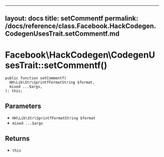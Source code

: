 
***

layout: docs
title: setCommentf
permalink: /docs/reference/class.Facebook.HackCodegen.CodegenUsesTrait.setCommentf.md
---







# Facebook\\HackCodegen\\CodegenUsesTrait::setCommentf()




``` Hack
public function setCommentf(
  HH\Lib\Str\SprintfFormatString $format,
  mixed ...$args,
): this;
```




## Parameters




+ ` HH\Lib\Str\SprintfFormatString $format `
+ ` mixed ...$args `




## Returns




* ` this `